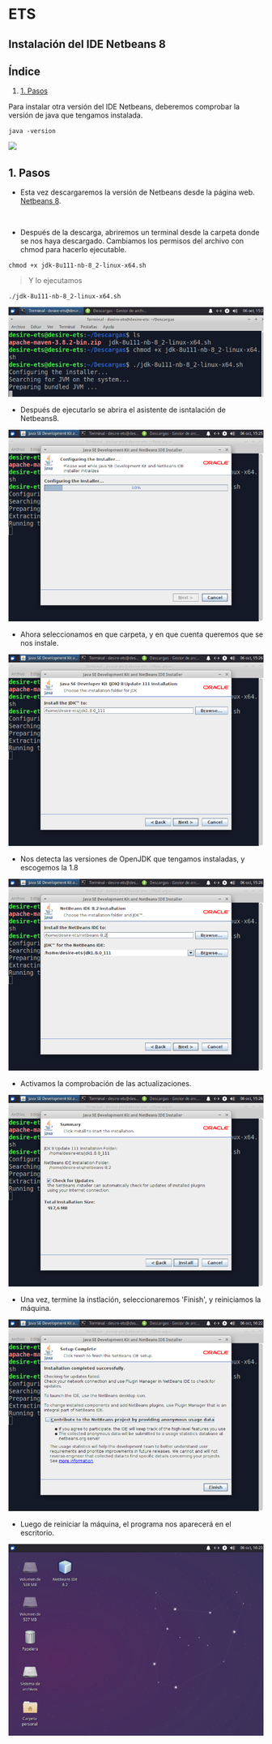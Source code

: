 # ETS

## Instalación del IDE Netbeans 8

## Índice

1. [1. Pasos](#ide1)

Para instalar otra versión del IDE Netbeans, deberemos comprobar la versión de java que tengamos instalada.

````
java -version
````

![](../imagen/)

## 1. Pasos <a name="ide1"></a>

  - Esta vez descargaremos la versión de Netbeans desde la página web.
[Netbeans 8](https://www.oracle.com/technetwork/java/javase/downloads/jdk-netbeans-jsp-3413139-esa.html).

![]()

  - Después de la descarga, abriremos un terminal desde la carpeta donde se nos haya descargado. Cambiamos los permisos del archivo con chmod para hacerlo ejecutable.

````
chmod +x jdk-8u111-nb-8_2-linux-x64.sh
````
> Y lo ejecutamos

````
./jdk-8u111-nb-8_2-linux-x64.sh
````

![](../imagen/net8-3.png)

  - Después de ejecutarlo se abrira el asistente de isntalación de Netbeans8.

![](../imagen/net8-4.png)

- Ahora seleccionamos en que carpeta, y en que cuenta queremos que se nos instale.

![](../imagen/net8-5.png)

  - Nos detecta las versiones de OpenJDK que tengamos instaladas, y escogemos la 1.8

![](../imagen/net8-6.png)

  - Activamos la comprobación de las actualizaciones.

![](../imagen/net8-7.png)

  - Una vez, termine la instlación, seleccionaremos 'Finish', y reiniciamos la máquina.

![](../imagen/net8-8.png)

- Luego de reiniciar la máquina, el programa nos aparecerá en el escritorio.

![](../imagen/net8-9.png)
